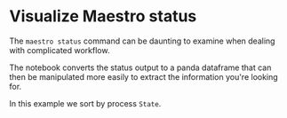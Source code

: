 # Visualize Maestro status

The `maestro status` command can be daunting to examine when dealing with complicated workflow.

The notebook converts the status output to a panda dataframe that can then be manipulated more easily to extract the information you're looking for.

In this example we sort by process `State`.